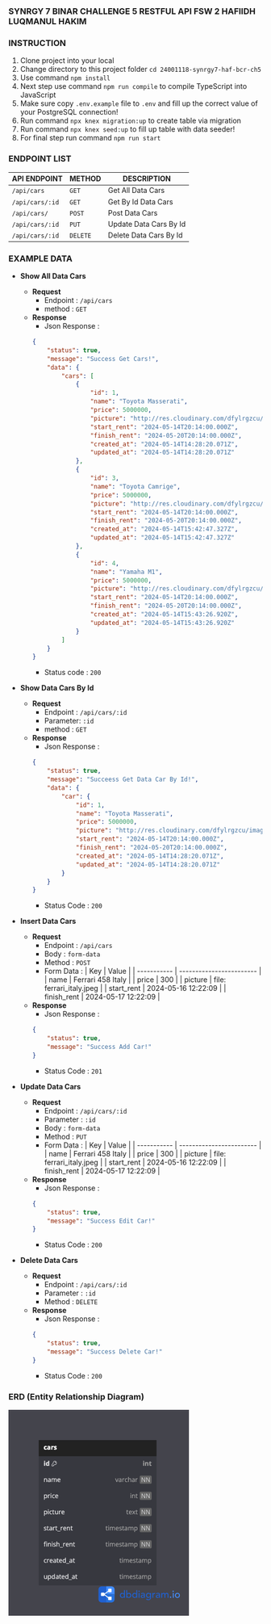 ### SYNRGY 7 BINAR CHALLENGE 5 RESTFUL API FSW 2 HAFIIDH LUQMANUL HAKIM

### INSTRUCTION
1. Clone project into your local
2. Change directory to this project folder `cd 24001118-synrgy7-haf-bcr-ch5`
3. Use command `npm install`
4. Next step use command `npm run compile` to compile TypeScript into JavaScript
5. Make sure copy `.env.example` file to `.env` and fill up the correct value of your PostgreSQL connection!
6. Run command `npx knex migration:up` to create table via migration
7. Run command `npx knex seed:up` to fill up table with data seeder!
8. For final step run command `npm run start`

### ENDPOINT LIST

| API ENDPOINT    | METHOD   |     DESCRIPTION        |
|-----------------|----------|------------------------|
| `/api/cars`     |   `GET`  | Get All Data Cars      |
| `/api/cars/:id` |   `GET`  | Get By Id Data Cars    |
| `/api/cars/`    |  `POST`  | Post Data Cars         |
| `/api/cars/:id` |   `PUT`  | Update Data Cars By Id |
| `/api/cars/:id` | `DELETE` | Delete Data Cars By Id |

### EXAMPLE DATA
- **Show All Data Cars**
    - **Request** 
        - Endpoint : `/api/cars`
        - method : `GET`
    - **Response**
        - Json Response :
        ```json
        {
            "status": true,
            "message": "Success Get Cars!",
            "data": {
                "cars": [
                    {
                        "id": 1,
                        "name": "Toyota Masserati",
                        "price": 5000000,
                        "picture": "http://res.cloudinary.com/dfylrgzcu/image/upload/v1715696905/fsw/jielnfz6kciufqwz4gwx.jpg",
                        "start_rent": "2024-05-14T20:14:00.000Z",
                        "finish_rent": "2024-05-20T20:14:00.000Z",
                        "created_at": "2024-05-14T14:28:20.071Z",
                        "updated_at": "2024-05-14T14:28:20.071Z"
                    },
                    {
                        "id": 3,
                        "name": "Toyota Camrige",
                        "price": 5000000,
                        "picture": "http://res.cloudinary.com/dfylrgzcu/image/upload/v1715701372/fsw/z97s2bg6pvgd8fhmcmh6.jpg",
                        "start_rent": "2024-05-14T20:14:00.000Z",
                        "finish_rent": "2024-05-20T20:14:00.000Z",
                        "created_at": "2024-05-14T15:42:47.327Z",
                        "updated_at": "2024-05-14T15:42:47.327Z"
                    },
                    {
                        "id": 4,
                        "name": "Yamaha M1",
                        "price": 5000000,
                        "picture": "http://res.cloudinary.com/dfylrgzcu/image/upload/v1715701410/fsw/zeonz7gx6smdlksc31or.jpg",
                        "start_rent": "2024-05-14T20:14:00.000Z",
                        "finish_rent": "2024-05-20T20:14:00.000Z",
                        "created_at": "2024-05-14T15:43:26.920Z",
                        "updated_at": "2024-05-14T15:43:26.920Z"
                    }
                ]
            }
        }
        ```
        - Status code : `200`

- **Show Data Cars By Id**
    - **Request** 
        - Endpoint : `/api/cars/:id`
        - Parameter: `:id`
        - method : `GET`
    - **Response**
        - Json Response :
        ```json
        {
            "status": true,
            "message": "Succeess Get Data Car By Id!",
            "data": {
                "car": {
                    "id": 1,
                    "name": "Toyota Masserati",
                    "price": 5000000,
                    "picture": "http://res.cloudinary.com/dfylrgzcu/image/upload/v1715696905/fsw/jielnfz6kciufqwz4gwx.jpg",
                    "start_rent": "2024-05-14T20:14:00.000Z",
                    "finish_rent": "2024-05-20T20:14:00.000Z",
                    "created_at": "2024-05-14T14:28:20.071Z",
                    "updated_at": "2024-05-14T14:28:20.071Z"
                }
            }
        }
        ```
        - Status Code : `200`

- **Insert Data Cars**
    - **Request**
        - Endpoint : `/api/cars`
        - Body : `form-data`
        - Method : `POST`
        - Form Data :
| Key         | Value                    |
| ----------- | ------------------------ |
| name        | Ferrari 458 Italy        |
| price       | 300                      |
| picture     | file: ferrari_italy.jpeg |
| start_rent  | 2024-05-16 12:22:09      |
| finish_rent | 2024-05-17 12:22:09      |
    - **Response**
        - Json Response :
        ```json
        {
            "status": true,
            "message": "Success Add Car!"
        }
        ```
        - Status Code : `201`

- **Update Data Cars**
    - **Request**
        - Endpoint : `/api/cars/:id`
        - Parameter : `:id`
        - Body : `form-data`
        - Method : `PUT`
        - Form Data :
| Key         | Value                    |
| ----------- | ------------------------ |
| name        | Ferrari 458 Italy        |
| price       | 300                      |
| picture     | file: ferrari_italy.jpeg |
| start_rent  | 2024-05-16 12:22:09      |
| finish_rent | 2024-05-17 12:22:09      |
    - **Response**
        - Json Response :
        ```json
        {
            "status": true,
            "message": "Success Edit Car!"
        }
        ```
        - Status Code : `200`

- **Delete Data Cars**
    - **Request**
        - Endpoint : `/api/cars/:id`
        - Parameter : `:id`
        - Method : `DELETE`
    - **Response**
        - Json Response :
        ```json
        {
            "status": true,
            "message": "Success Delete Car!"
        }
        ```
        - Status Code : `200`

### ERD (Entity Relationship Diagram)
![alt text](./ERD_Cars_Table.png)